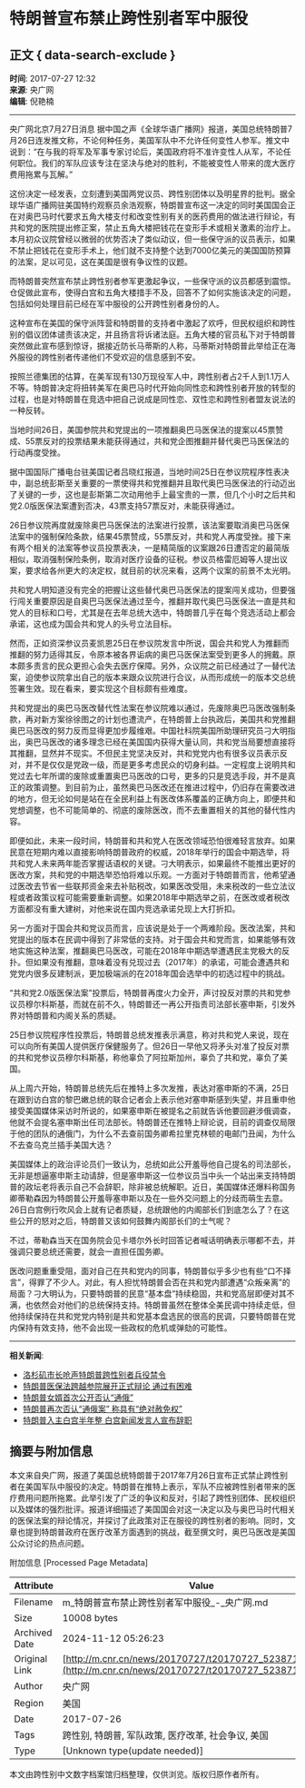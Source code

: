 # 特朗普宣布禁止跨性别者军中服役

## 正文 { data-search-exclude }


**时间**: 2017-07-27 12:32  
**来源**: 央广网  
**编辑**: 倪艳楠

-----

央广网北京7月27日消息 据中国之声《全球华语广播网》报道，美国总统特朗普7月26日连发推文称，不论何种任务，美国军队中不允许任何变性人参军。推文中说到：“在与我的将军及军事专家讨论后，美国政府将不准许变性人从军，不论任何职位。我们的军队应该专注在坚决与绝对的胜利，不能被变性人带来的庞大医疗费用拖累与瓦解。”

这份决定一经发表，立刻遭到美国两党议员、跨性别团体以及明星界的批判。据全球华语广播网驻美国特约观察员余浩观察，特朗普宣布这一决定的同时美国国会正在对奥巴马时代要求五角大楼支付和改变性别有关的医药费用的做法进行辩论，有共和党的医院提出修正案，禁止五角大楼把钱花在变形手术或相关激素的治疗上。本月初众议院曾经以微弱的优势否决了类似动议，但一些保守派的议员表示，如果不禁止把钱花在变形手术上，他们就不支持整个达到7000亿美元的美国国防预算的法案，足以可见，这在美国是很有争议性的议题。

而特朗普突然宣布禁止跨性别者参军更激起争议，一些保守派的议员都感到震惊。仓促做此宣布，使得白宫和五角大楼措手不及，回答不了如何实施该决定的问题，包括如何处理目前已经在军中服役的公开跨性别者身份的人。

这种宣布在美国的保守派阵营和特朗普的支持者中激起了欢呼，但民权组织和跨性别的倡议团体谴责该决定，并且扬言将诉诸法庭。五角大楼的官员私下对于特朗普突然做此宣布感到惊讶，据接近防长马蒂斯的人称，马蒂斯对特朗普此举给正在海外服役的跨性别者传递他们不受欢迎的信息感到不安。

按照兰德集团的估算，在美军现有130万现役军人中，跨性别者占2千人到1.1万人不等。特朗普决定将扭转美军在奥巴马时代开始向同性恋和跨性别者开放的转型的过程，也是对特朗普在竞选中把自己说成是同性恋、双性恋和跨性别者盟友说法的一种反转。

当地时间26日，美国参院共和党提出的一项推翻奥巴马医保法的提案以45票赞成、55票反对的投票结果未能获得通过，共和党企图推翻并替代奥巴马医保法的行动再度受挫。

据中国国际广播电台驻美国记者吕晓红报道，当地时间25日在参议院程序性表决中，副总统彭斯至关重要的一票使得共和党推翻并且取代奥巴马医保法的行动迈出了关键的一步，这也是彭斯第二次动用他手上最宝贵的一票，但几个小时之后共和党2.0版医保法案遭到否决，43票支持57票反对，未能获得通过。

26日参议院再度就废除奥巴马医保法的法案进行投票，该法案要取消奥巴马医保法案中的强制保险条款，结果45票赞成，55票反对，共和党人再度受挫。接下来有两个相关的法案等参议员投票表决，一是精简版的议案跟26日遭否定的最简版相似，取消强制保险条例，取消对医疗设备的征税。参议员格雷厄姆等人提出议案，要求给各州更大的决定权，就目前的状况来看，这两个议案的前景不太光明。

共和党人明知道没有完全的把握让这些替代奥巴马医保法的提案闯关成功，但要强行闯关重要原因是自奥巴马医保法通过至今，推翻并取代奥巴马医保法一直是共和党人的目标和口号，尤其是在去年总统大选中，特朗普几乎在每个竞选活动上都会承诺，这也成为国会共和党人的头号立法目标。

然而，正如资深参议员麦凯恩25日在参议院发言中所说，国会共和党人为推翻而推翻的努力适得其反，令原本被各界诟病的奥巴马医保法案受到更多人的拥戴。原本颇多责言的民众更担心会失去医疗保障。另外，众议院之前已经通过了一替代法案，迫使参议院拿出自己的版本来跟众议院进行合议，从而形成统一的版本交总统签署生效。现在看来，要实现这个目标颇有些难度。

共和党提出的奥巴马医改替代性法案在参议院难以通过，先废除奥巴马医改强制条款，再对新方案徐徐图之的计划也遭流产，在特朗普上台执政后，美国共和党推翻奥巴马医改的努力反而显得更加步履维艰。中国社科院美国所助理研究员刁大明指出，奥巴马医改的诸多理念已经在美国国内获得大量认同，共和党当局要想直接将其推翻，显然并不现实。不但民主党坚决反对，共和党党内也有很多议员表示反对，并不是仅仅是党政一级，而是更多考虑民众的切身利益。一定程度上说明共和党过去七年所谓的废除或重置奥巴马医改的口号，更多的只是竞选手段，并不是真正的政策调整。到目前为止，虽然奥巴马医改还在推进过程中，仍旧存在需要改进的地方，但无论如何是站在在全民利益上有医改体系覆盖的正确方向上，即便共和党想调整，也不可能简单的、彻底的废除医改，而不去重置相关的其他的替代性内容。

即便如此，未来一段时间，特朗普和共和党人在医改领域恐怕很难轻言放弃。如果民意在短期内难以直接影响特朗普政府的权威，2018年举行的国会中期选举，将共和党人未来两年能否掌握话语权的关键。刁大明表示，如果最终不能推出更好的医改方案，共和党的中期选举恐怕将难以乐观。一方面对于特朗普而言，他希望通过医改去节省一些联邦资金来去补贴税改，如果医改受阻，未来税改的一些立法议程或者政策议程可能需要重新调整。如果2018年中期选举之前，在医改或者税改方面都没有重大建树，对他来说在国内竞选承诺兑现上大打折扣。

另一方面对于国会共和党议员而言，应该说是处于一个两难阶段。医改法案，共和党提出的版本在民调中得到了非常低的支持。对于国会共和党而言，如果能够有效地实施这种法案，推翻奥巴马医改，可能在2018年中期选举遭遇民主党极大的反扑。但如果没有推翻，意味着没有兑现过去（2017年）的承诺，可能会遭遇共和党党内很多反建制派，更加极端派的在2018年国会选举中的初选过程中的挑战。

“共和党2.0版医保法案”投票后，特朗普再度火力全开，声讨投反对票的共和党参议员穆尔科斯基，而就在前不久，特朗普还一再公开指责司法部长塞申斯，引发外界对特朗普和内阁关系的质疑。

25日参议院程序性投票后，特朗普总统发推表示满意，称对共和党人来说，现在可以向所有美国人提供医疗保健服务了。但26日一早他又将矛头对准了投反对票的共和党参议员穆尔科斯基，称他辜负了阿拉斯加州，辜负了共和党，辜负了美国。

从上周六开始，特朗普总统先后在推特上多次发推，表达对塞申斯的不满，25日在跟到访白宫的黎巴嫩总统的联合记者会上表示他对塞申斯感到失望，并且重申他接受美国媒体采访时所说的，如果塞申斯在被提名之前就告诉他要回避涉俄调查，他就不会提名塞申斯出任司法部长。特朗普还在推特上辩论说，目前的调查仅局限于他的团队的通俄门，为什么不去查前国务卿希拉里克林顿的电邮门丑闻，为什么不去查乌克兰插手美国大选？

美国媒体上的政治评论员们一致认为，总统如此公开羞辱他自己提名的司法部长，无非是想逼塞申斯主动请辞，但是塞申斯这一位参议员当中头一个站出来支持特朗普的政坛老将表示自己不会辞职，除非被总统解职。近日，美国媒体还爆料称国务卿蒂勒森因为特朗普公开羞辱塞申斯以及在一些外交问题上的分歧而萌生去意。26日白宫例行吹风会上就有记者质疑，总统跟他的内阁部长们到底怎么了？在这些公开的怒对之后，特朗普又该如何鼓舞内阁部长们的士气呢？

不过，蒂勒森当天在国务院会见卡塔尔外长时回答记者喊话明确表示哪都不去，并强调只要总统还需要，就会一直担任国务卿。

医改问题重重受阻，面对自己在共和党内的同事，特朗普似乎多少也有些“口不择言”，得罪了不少人。对此，有人担忧特朗普会否在共和党内部遭遇“众叛亲离”的局面？刁大明认为，只要特朗普的民意“基本盘”持续稳固，共和党高层即便对其不满，也依然会对他们的总统保持支持。特朗普虽然在整体全美民调中持续走低，但他持续保持在共和党党内特别是共和党基本盘选民的很高的民调，只要特朗普在党内保持有效支持，他不会出现一些政权的危机或弹劾的可能性。

-----

**相关新闻**:
- [洛杉矶市长呛声特朗普跨性别者兵役禁令](http://www.cnr.cn/newscenter/gjxw/gnews/20170727/t20170727_523870216.shtml)
- [特朗普医保法跨越参院展开正式辩论 通过有困难](http://www.cnr.cn/newscenter/gjxw/gnews/20170726/t20170726_523868387.shtml)
- [特朗普女婿首次公开否认“通俄”](http://www.cnr.cn/picture/pic/guoji/20170725/t20170725_523867332.shtml)
- [特朗普再次否认“通俄案” 称具有“绝对赦免权”](http://www.cnr.cn/newscenter/gjxw/gnews/20170724/t20170724_523864085.shtml)
- [特朗普入主白宫半年整 白宫新闻发言人宣布辞职](http://www.cnr.cn/china/qqhygbw/20170722/t20170722_523862991.shtml)

## 摘要与附加信息

<!-- tcd_abstract -->
本文来自央广网，报道了美国总统特朗普于2017年7月26日宣布正式禁止跨性别者在美国军队中服役的决定。特朗普在推特上表示，军队不应被跨性别者带来的医疗费用问题所拖累。此举引发了广泛的争议和反对，引起了跨性别团体、民权组织以及媒体的强烈批评。报道详细描述了美国国会对这一决定以及与奥巴马时代相关的医保法案的辩论情况，并探讨了此政策对正在服役的跨性别者的影响。同时，文章也提到特朗普政府在医疗改革方面遇到的挑战，截至撰文时，奥巴马医改是美国公众讨论的热点问题。
<!-- tcd_abstract_end -->

附加信息 [Processed Page Metadata]

| Attribute       | Value                                  |
|-----------------|----------------------------------------|
| Filename        | m_特朗普宣布禁止跨性别者军中服役_-_央广网.md                             |
| Size            | 10008 bytes                           |
| Archived Date   | 2024-11-12 05:26:23                             |
| Original Link   | [http://m.cnr.cn/news/20170727/t20170727_523871592.html](http://m.cnr.cn/news/20170727/t20170727_523871592.html)                       |
| Author          | 央广网                               |
| Region          | 美国                               |
| Date            | 2017-07-26                                 |
| Tags            | 跨性别, 特朗普, 军队政策, 医疗改革, 社会争议, 美国                                 |
| Type            | [Unknown type(update needed)]                                 |
<!-- tcd_table_end -->

本文由跨性别中文数字档案馆归档整理，仅供浏览。版权归原作者所有。
